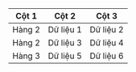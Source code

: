 | Cột 1                    | Cột 2     | Cột 3       |
|--------------------------|-----------|-------------|
| Hàng 2                   | Dữ liệu 1 | Dữ liệu 2   |
| Hàng 2                   | Dữ liệu 3 | Dữ liệu 4   |
| Hàng 3                   | Dữ liệu 5 | Dữ liệu 6   |


